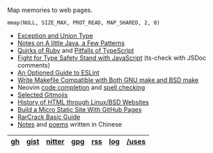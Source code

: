 Map memories to web pages.

    mmap(NULL, SIZE_MAX, PROT_READ, MAP_SHARED, 2, 0)

- [Exception and Union Type](dive-into/exceptions/)
- [Notes on A little Java, a Few Patterns](java/a-little/)
- [Quirks of Ruby](dive-into/ruby/) and [Pitfalls of TypeScript](dive-into/typescript/)
- [Fight for Type Safety Stand with JavaScript](dive-into/ts-check/) (ts-check with JSDoc comments)
- [An Optioned Guide to ESLint](dive-into/eslint/)
- [Write Makefile Compatible with Both GNU make and BSD make](dive-into/make)
- Neovim [code completion](vim/completion/) and [spell checking](vim/spell/)
- [Selected Gitmojis](dive-into/gitmoji/)
- [History of HTML through Linux/BSD Websites](web/html-history/)
- [Build a Micro Static Site With GitHub Pages](dive-into/gh-pages/)
- [RarCrack Basic Guide](dive-into/rarcrack/)
- [Notes](dapi/) and [poems](poems/) written in Chinese

| [gh] | [gist] | [nitter] | [gpg] | [rss] | [log] | [/uses] |
| - | - | - | - | - | - | - |

[gh]: https://github.com/weakish "GitHub"
[Gist]: https://gist.github.com/weakish "GitHub Gist"
[nitter]: https://nitter.net/weakish "@weakish"
[gpg]: https://api.github.com/users/weakish/gpg_keys "2414 AEA0 EA48 5263 9697 F1BA 55F6 EEC2 EA3F 0A87"
[rss]: /rss.xml "RSS Feed (XML)"
[/uses]: /uses/ "Setups, gear, software"
[log]: /log/ "Micro web log"
